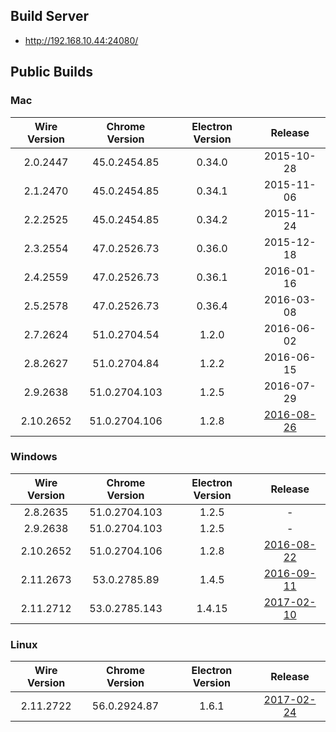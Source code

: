 ## Build Server

- http://192.168.10.44:24080/

## Public Builds

### Mac

Wire Version | Chrome Version | Electron Version | Release
:---:|:---:|:---:|:---:
2.0.2447 | 45.0.2454.85 | 0.34.0 | 2015-10-28
2.1.2470 | 45.0.2454.85 | 0.34.1 | 2015-11-06
2.2.2525 | 45.0.2454.85 | 0.34.2 | 2015-11-24
2.3.2554 | 47.0.2526.73 | 0.36.0 | 2015-12-18
2.4.2559 | 47.0.2526.73 | 0.36.1 | 2016-01-16
2.5.2578 | 47.0.2526.73 | 0.36.4 | 2016-03-08
2.7.2624 | 51.0.2704.54 | 1.2.0 | 2016-06-02
2.8.2627 | 51.0.2704.84 | 1.2.2 | 2016-06-15
2.9.2638 | 51.0.2704.103 | 1.2.5 | 2016-07-29
2.10.2652 | 51.0.2704.106 | 1.2.8 | [2016-08-26](https://github.com/wireapp/wire-desktop/releases/tag/release%2F2.10.2652)

### Windows

Wire Version | Chrome Version | Electron Version | Release
:---:|:---:|:---:|:---:
2.8.2635 | 51.0.2704.103 | 1.2.5 | -
2.9.2638 | 51.0.2704.103 | 1.2.5 | -
2.10.2652 | 51.0.2704.106 | 1.2.8 | [2016-08-22](https://github.com/wireapp/wire-desktop/releases/tag/release%2F2.10.2652)
2.11.2673 | 53.0.2785.89 | 1.4.5 | [2016-09-11](https://github.com/wireapp/wire-desktop/releases/tag/release%2F2.11.2673)
2.11.2712 | 53.0.2785.143 | 1.4.15 | [2017-02-10](https://github.com/wireapp/wire-desktop/releases/tag/release%2F2.11.2712)

### Linux

Wire Version | Chrome Version | Electron Version | Release
:---:|:---:|:---:|:---:
2.11.2722 | 56.0.2924.87 | 1.6.1 | [2017-02-24](https://github.com/wireapp/wire-desktop/releases/tag/release%2F2.11.2722)
